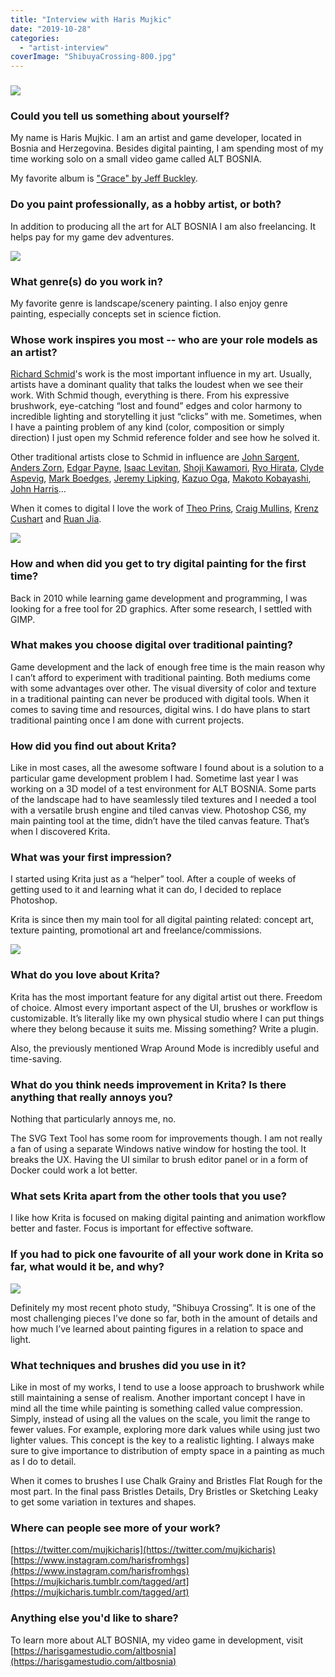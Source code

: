 ```yaml
---
title: "Interview with Haris Mujkic"
date: "2019-10-28"
categories: 
  - "artist-interview"
coverImage: "ShibuyaCrossing-800.jpg"
---
```


### ![](images/Coyote-800.jpg)

### Could you tell us something about yourself?

My name is Haris Mujkic. I am an artist and game developer, located in Bosnia and Herzegovina. Besides digital painting, I am spending most of my time working solo on a small video game called ALT BOSNIA.

My favorite album is ["Grace" by Jeff Buckley](https://www.youtube.com/watch?v=A3adFWKE9JE).

### Do you paint professionally, as a hobby artist, or both?

In addition to producing all the art for ALT BOSNIA I am also freelancing. It helps pay for my game dev adventures.

![](images/LastSpring-800.jpg)

### What genre(s) do you work in?

My favorite genre is landscape/scenery painting. I also enjoy genre painting, especially concepts set in science fiction.

### Whose work inspires you most -- who are your role models as an artist?

[Richard Schmid](https://www.richardschmid.com/)'s work is the most important influence in my art. Usually, artists have a dominant quality that talks the loudest when we see their work. With Schmid though, everything is there. From his expressive brushwork, eye-catching “lost and found” edges and color harmony to incredible lighting and storytelling it just “clicks” with me. Sometimes, when I have a painting problem of any kind (color, composition or simply direction) I just open my Schmid reference folder and see how he solved it.

Other traditional artists close to Schmid in influence are [John Sargent](https://www.johnsingersargent.org/), [Anders Zorn](https://www.anderszorn.org/), [Edgar Payne](https://edgarpaynefineart.com/), [Isaac Levitan](http://isaak-levitan.ru/good.php), [Shoji Kawamori](https://www.animenewsnetwork.com/encyclopedia/people.php?id=31), [Ryo Hirata](https://www.goodreads.com/author/show/8127939.Ryo_Hirata), [Clyde Aspevig](https://www.clydeaspevig.com/), [Mark Boedges](https://www.markboedges.com/), [Jeremy Lipking](https://lipking.com/), [Kazuo Oga](https://gurneyjourney.blogspot.com/2011/02/kazuo-oga.html), [Makoto Kobayashi](https://en.wikipedia.org/wiki/Makoto_Kobayashi_(artist)), [John Harris](http://www.alisoneldred.com/divisionJohnHarris-Illustration-1.html)…

When it comes to digital I love the work of [Theo Prins](http://www.theoprins.com/), [Craig Mullins](http://www.goodbrush.com/), [Krenz Cushart](https://www.artstation.com/krenz) and [Ruan Jia](https://www.iamag.co/the-art-of-ruan-jia/).

![](images/SummerWalk-800.jpg)

### How and when did you get to try digital painting for the first time?

Back in 2010 while learning game development and programming, I was looking for a free tool for 2D graphics. After some research, I settled with GIMP.

### What makes you choose digital over traditional painting?

Game development and the lack of enough free time is the main reason why I can’t afford to experiment with traditional painting. Both mediums come with some advantages over other. The visual diversity of color and texture in a traditional painting can never be produced with digital tools. When it comes to saving time and resources, digital wins. I do have plans to start traditional painting once I am done with current projects.

### How did you find out about Krita?

Like in most cases, all the awesome software I found about is a solution to a particular game development problem I had. Sometime last year I was working on a 3D model of a test environment for ALT BOSNIA. Some parts of the landscape had to have seamlessly tiled textures and I needed a tool with a versatile brush engine and tiled canvas view. Photoshop CS6, my main painting tool at the time, didn’t have the tiled canvas feature. That’s when I discovered Krita.

### What was your first impression?

I started using Krita just as a “helper” tool. After a couple of weeks of getting used to it and learning what it can do, I decided to replace Photoshop.

Krita is since then my main tool for all digital painting related: concept art, texture painting, promotional art and freelance/commissions.

![](images/BlagajReflections-800.jpg)

### What do you love about Krita?

Krita has the most important feature for any digital artist out there. Freedom of choice. Almost every important aspect of the UI, brushes or workflow is customizable. It’s literally like my own physical studio where I can put things where they belong because it suits me. Missing something? Write a plugin.

Also, the previously mentioned Wrap Around Mode is incredibly useful and time-saving.

### What do you think needs improvement in Krita? Is there anything that really annoys you?

Nothing that particularly annoys me, no.

The SVG Text Tool has some room for improvements though. I am not really a fan of using a separate Windows native window for hosting the tool. It breaks the UX. Having the UI similar to brush editor panel or in a form of Docker could work a lot better.

### What sets Krita apart from the other tools that you use?

I like how Krita is focused on making digital painting and animation workflow better and faster. Focus is important for effective software.

### If you had to pick one favourite of all your work done in Krita so far, what would it be, and why?

![](images/ShibuyaCrossing-800.jpg)

Definitely my most recent photo study, “Shibuya Crossing”. It is one of the most challenging pieces I’ve done so far, both in the amount of details and how much I’ve learned about painting figures in a relation to space and light.

### What techniques and brushes did you use in it?

Like in most of my works, I tend to use a loose approach to brushwork while still maintaining a sense of realism. Another important concept I have in mind all the time while painting is something called value compression. Simply, instead of using all the values on the scale, you limit the range to fewer values. For example, exploring more dark values while using just two lighter values. This concept is the key to a realistic lighting. I always make sure to give importance to distribution of empty space in a painting as much as I do to detail.

When it comes to brushes I use Chalk Grainy and Bristles Flat Rough for the most part. In the final pass Bristles Details, Dry Bristles or Sketching Leaky to get some variation in textures and shapes.

### Where can people see more of your work?

[https://twitter.com/mujkicharis](https://twitter.com/mujkicharis) [https://www.instagram.com/harisfromhgs](https://www.instagram.com/harisfromhgs) [https://mujkicharis.tumblr.com/tagged/art](https://mujkicharis.tumblr.com/tagged/art)

### Anything else you'd like to share?

To learn more about ALT BOSNIA, my video game in development, visit [https://harisgamestudio.com/altbosnia](https://harisgamestudio.com/altbosnia)
